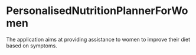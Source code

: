 # PersonalisedNutritionPlannerForWomen
The application aims at providing assistance to women to improve their diet based on symptoms.
